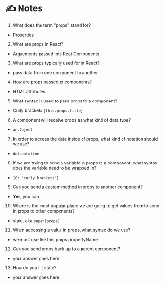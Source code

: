 # ✍️ Notes
1. What does the term "props" stand for?
- Properties

2. What are props in React?
- Arguements passed into Reat Components

3. What are props typically used for in React?
- pass data from one component to another

4. How are props passed to components?
- HTML attributes

5. What syntax is used to pass props to a component?
- Curly brackets `{this.props.title}`

6. A component will receive props as what kind of data type?
- `an.Object`

7. In order to access the data inside of props, what kind of notation should we use?
- `dot.notation`

8. If we are trying to send a variable in props to a component, what syntax does the variable need to be wrapped in?
- `{8: "curly brackets"}`

9. Can you send a custom method in props to another component?
- **Yes**, you can.

10. Where is the most popular place we are going to get values from to send in props to other components?
- state, aka `super(props)`

11. When accessing a value in props, what syntax do we use?
- we must use the this.props.propertyName

12. Can you send props back up to a parent component?
- your answer goes here...

13. How do you lift state?
- your answer goes here...